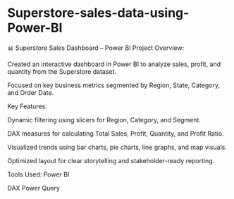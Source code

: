# Superstore-sales-data-using-Power-BI

📊 Superstore Sales Dashboard – Power BI
Project Overview:

Created an interactive dashboard in Power BI to analyze sales, profit, and quantity from the Superstore dataset.

Focused on key business metrics segmented by Region, State, Category, and Order Date.

Key Features:

Dynamic filtering using slicers for Region, Category, and Segment.

DAX measures for calculating Total Sales, Profit, Quantity, and Profit Ratio.

Visualized trends using bar charts, pie charts, line graphs, and map visuals.

Optimized layout for clear storytelling and stakeholder-ready reporting.

Tools Used:
Power BI

DAX
Power Query
